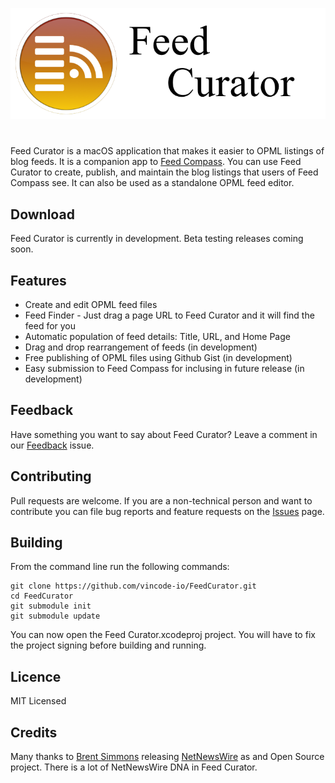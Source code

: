 ![Feed Curator Icon](images/Feed-Curator-Banner.png)

# 

Feed Curator is a macOS application that makes it easier to OPML listings
of blog feeds.  It is a companion app to 
[Feed Compass](https://github.com/vincode-io/FeedCompass).  You can use
Feed Curator to create, publish, and maintain the blog listings that 
users of Feed Compass see.  It can also be used as a standalone OPML feed editor.

## Download

Feed Curator is currently in development.  Beta testing releases coming soon.

## Features

- Create and edit OPML feed files
- Feed Finder - Just drag a page URL to Feed Curator and it will find the
feed for you
- Automatic population of feed details: Title, URL, and Home Page
- Drag and drop rearrangement of feeds (in development)
- Free publishing of OPML files using Github Gist (in development)
- Easy submission to Feed Compass for inclusing in future release (in development)

## Feedback

Have something you want to say about Feed Curator?  Leave a comment in our
[Feedback](https://github.com/vincode-io/FeedCurator/issues/1) issue.

## Contributing

Pull requests are welcome.  If you are a non-technical person and want to
contribute you can file bug reports and feature requests on the 
[Issues](https://github.com/vincode-io/FeedCurator/issues) page.

## Building

From the command line run the following commands:
```
git clone https://github.com/vincode-io/FeedCurator.git
cd FeedCurator
git submodule init
git submodule update
```

You can now open the Feed Curator.xcodeproj project.  You will have to fix
the project signing before building and running.

## Licence

MIT Licensed

## Credits

Many thanks to [Brent Simmons](http://inessential.com) releasing
[NetNewsWire](https://github.com/brentsimmons/NetNewsWire) as and Open 
Source project.  There is a lot of NetNewsWire DNA in Feed Curator.